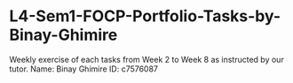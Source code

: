 # L4-Sem1-FOCP-Portfolio-Tasks-by-Binay-Ghimire
Weekly exercise of each tasks from Week 2 to Week 8 as instructed by our tutor. Name: Binay Ghimire ID: c7576087 
